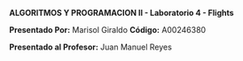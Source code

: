 **ALGORITMOS Y PROGRAMACION II - Laboratorio 4 - Flights**

**Presentado Por:** Marisol Giraldo **Código:** A00246380

**Presentado al Profesor:** Juan Manuel Reyes
